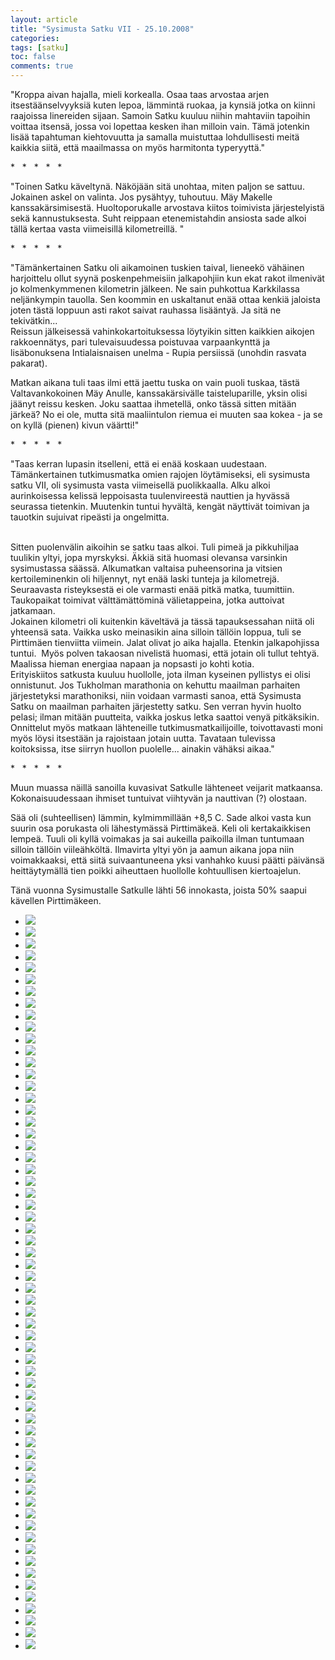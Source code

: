 ```yaml
---
layout: article
title: "Sysimusta Satku VII - 25.10.2008"
categories:
tags: [satku]
toc: false
comments: true
---
```


"Kroppa aivan hajalla, mieli korkealla. Osaa taas arvostaa arjen
itsestäänselvyyksiä kuten lepoa, lämmintä ruokaa, ja kynsiä jotka on
kiinni raajoissa linereiden sijaan. Samoin Satku kuuluu niihin mahtaviin
tapoihin voittaa itsensä, jossa voi lopettaa kesken ihan milloin vain.
Tämä jotenkin lisää tapahtuman kiehtovuutta ja samalla muistuttaa
lohdullisesti meitä kaikkia siitä, että maailmassa on myös harmitonta
typeryyttä."

\*   \*   \*   \*   \*

"Toinen Satku käveltynä. Näköjään sitä unohtaa, miten paljon se sattuu.
Jokainen askel on valinta. Jos pysähtyy, tuhoutuu. Mäy Makelle
kanssakärsimisestä. Huoltoporukalle arvostava kiitos toimivista
järjestelyistä sekä kannustuksesta. Suht reippaan etenemistahdin
ansiosta sade alkoi tällä kertaa vasta viimeisillä kilometreillä. "

\*   \*   \*   \*   \*

"Tämänkertainen Satku oli aikamoinen tuskien taival, lieneekö vähäinen
harjoittelu ollut syynä poskenpehmeisiin jalkapohjiin kun ekat rakot
ilmenivät jo kolmenkymmenen kilometrin jälkeen. Ne sain puhkottua
Karkkilassa neljänkympin tauolla. Sen koommin en uskaltanut enää ottaa
kenkiä jaloista joten tästä loppuun asti rakot saivat rauhassa
lisääntyä. Ja sitä ne tekivätkin...\
Reissun jälkeisessä vahinkokartoituksessa löytyikin sitten kaikkien
aikojen rakkoennätys, pari tulevaisuudessa poistuvaa varpaankynttä ja
lisäbonuksena Intialaisnaisen unelma - Rupia persiissä (unohdin rasvata
pakarat).

Matkan aikana tuli taas ilmi että jaettu tuska on vain puoli tuskaa,
tästä Valtavankokoinen Mäy Anulle, kanssakärsivälle taisteluparille,
yksin olisi jäänyt reissu kesken. Joku saattaa ihmetellä, onko tässä
sitten mitään järkeä? No ei ole, mutta sitä maaliintulon riemua ei
muuten saa kokea - ja se on kyllä (pienen) kivun väärtti!"

\*   \*   \*   \*   \*

"Taas kerran lupasin itselleni, että ei enää koskaan uudestaan.
Tämänkertainen tutkimusmatka omien rajojen löytämiseksi, eli sysimusta
satku VII, oli sysimusta vasta viimeisellä puolikkaalla. Alku alkoi
aurinkoisessa kelissä leppoisasta tuulenvireestä nauttien ja hyvässä
seurassa tietenkin. Muutenkin tuntui hyvältä, kengät näyttivät toimivan
ja tauotkin sujuivat ripeästi ja ongelmitta.

\
Sitten puolenvälin aikoihin se satku taas alkoi. Tuli pimeä ja
pikkuhiljaa tuulikin yltyi, jopa myrskyksi. Äkkiä sitä huomasi olevansa
varsinkin sysimustassa säässä. Alkumatkan valtaisa puheensorina ja
vitsien kertoileminenkin oli hiljennyt, nyt enää laski tunteja ja
kilometrejä. Seuraavasta risteyksestä ei ole varmasti enää pitkä matka,
tuumittiin. Taukopaikat toimivat välttämättöminä välietappeina, jotka
auttoivat jatkamaan.\
Jokainen kilometri oli kuitenkin käveltävä ja tässä tapauksessahan niitä
oli yhteensä sata. Vaikka usko meinasikin aina silloin tällöin loppua,
tuli se Pirttimäen tienviitta viimein. Jalat olivat jo aika hajalla.
Etenkin jalkapohjissa tuntui.  Myös polven takaosan nivelistä huomasi,
että jotain oli tullut tehtyä. Maalissa hieman energiaa napaan ja
nopsasti jo kohti kotia.\
Erityiskiitos satkusta kuuluu huollolle, jota ilman kyseinen pyllistys
ei olisi onnistunut. Jos Tukholman marathonia on kehuttu maailman
parhaiten järjestetyksi marathoniksi, niin voidaan varmasti sanoa, että
Sysimusta Satku on maailman parhaiten järjestetty satku. Sen verran
hyvin huolto pelasi; ilman mitään puutteita, vaikka joskus letka saattoi
venyä pitkäksikin. Onnittelut myös matkaan lähteneille
tutkimusmatkailijoille, toivottavasti moni myös löysi itsestään ja
rajoistaan jotain uutta. Tavataan tulevissa koitoksissa, itse siirryn
huollon puolelle... ainakin vähäksi aikaa."

\*   \*   \*   \*   \*

Muun muassa näillä sanoilla kuvasivat Satkulle lähteneet veijarit
matkaansa. Kokonaisuudessaan ihmiset tuntuivat viihtyvän ja nauttivan
(?) olostaan.

Sää oli (suhteellisen) lämmin, kylmimmillään +8,5 C. Sade alkoi vasta
kun suurin osa porukasta oli lähestymässä Pirttimäkeä. Keli oli
kertakaikkisen lempeä. Tuuli oli kyllä voimakas ja sai aukeilla
paikoilla ilman tuntumaan silloin tällöin viileähköltä. Ilmavirta yltyi
yön ja aamun aikana jopa niin voimakkaaksi, että siitä suivaantuneena
yksi vanhahko kuusi päätti päivänsä heittäytymällä tien poikki
aiheuttaen huollolle kohtuullisen kiertoajelun.

Tänä vuonna Sysimustalle Satkulle lähti 56 innokasta, joista 50% saapui
kävellen Pirttimäkeen.

<div class="th-grid image-gallery" markdown="1">

- [![](/images/sysimusta-satku-7/Thumbnails/Satku%20VII%20001.jpg)](/images/sysimusta-satku-7/Satku%20VII%20001.jpg)
- [![](/images/sysimusta-satku-7/Thumbnails/Satku%20VII%20003.jpg)](/images/sysimusta-satku-7/Satku%20VII%20003.jpg)
- [![](/images/sysimusta-satku-7/Thumbnails/Satku%20VII%20005.jpg)](/images/sysimusta-satku-7/Satku%20VII%20005.jpg)
- [![](/images/sysimusta-satku-7/Thumbnails/Satku%20VII%20014.jpg)](/images/sysimusta-satku-7/Satku%20VII%20014.jpg)
- [![](/images/sysimusta-satku-7/Thumbnails/Satku%20VII%20022.jpg)](/images/sysimusta-satku-7/Satku%20VII%20022.jpg)
- [![](/images/sysimusta-satku-7/Thumbnails/Satku%20VII%20025.jpg)](/images/sysimusta-satku-7/Satku%20VII%20025.jpg)
- [![](/images/sysimusta-satku-7/Thumbnails/Satku%20VII%20026.jpg)](/images/sysimusta-satku-7/Satku%20VII%20026.jpg)
- [![](/images/sysimusta-satku-7/Thumbnails/Satku%20VII%20032.jpg)](/images/sysimusta-satku-7/Satku%20VII%20032.jpg)
- [![](/images/sysimusta-satku-7/Thumbnails/Satku%20VII%20041.jpg)](/images/sysimusta-satku-7/Satku%20VII%20041.jpg)
- [![](/images/sysimusta-satku-7/Thumbnails/Satku%20VII%20045.jpg)](/images/sysimusta-satku-7/Satku%20VII%20045.jpg)
- [![](/images/sysimusta-satku-7/Thumbnails/Satku%20VII%20052.jpg)](/images/sysimusta-satku-7/Satku%20VII%20052.jpg)
- [![](/images/sysimusta-satku-7/Thumbnails/Satku%20VII%20055.jpg)](/images/sysimusta-satku-7/Satku%20VII%20055.jpg)
- [![](/images/sysimusta-satku-7/Thumbnails/Satku%20VII%20058.jpg)](/images/sysimusta-satku-7/Satku%20VII%20058.jpg)
- [![](/images/sysimusta-satku-7/Thumbnails/Satku%20VII%20060.jpg)](/images/sysimusta-satku-7/Satku%20VII%20060.jpg)
- [![](/images/sysimusta-satku-7/Thumbnails/Satku%20VII%20064.jpg)](/images/sysimusta-satku-7/Satku%20VII%20064.jpg)
- [![](/images/sysimusta-satku-7/Thumbnails/Satku%20VII%20070.jpg)](/images/sysimusta-satku-7/Satku%20VII%20070.jpg)
- [![](/images/sysimusta-satku-7/Thumbnails/Satku%20VII%20075.jpg)](/images/sysimusta-satku-7/Satku%20VII%20075.jpg)
- [![](/images/sysimusta-satku-7/Thumbnails/Satku%20VII%20076.jpg)](/images/sysimusta-satku-7/Satku%20VII%20076.jpg)
- [![](/images/sysimusta-satku-7/Thumbnails/Satku%20VII%20078.jpg)](/images/sysimusta-satku-7/Satku%20VII%20078.jpg)
- [![](/images/sysimusta-satku-7/Thumbnails/Satku%20VII%20080.jpg)](/images/sysimusta-satku-7/Satku%20VII%20080.jpg)
- [![](/images/sysimusta-satku-7/Thumbnails/Satku%20VII%20082.jpg)](/images/sysimusta-satku-7/Satku%20VII%20082.jpg)
- [![](/images/sysimusta-satku-7/Thumbnails/Satku%20VII%20083.jpg)](/images/sysimusta-satku-7/Satku%20VII%20083.jpg)
- [![](/images/sysimusta-satku-7/Thumbnails/Satku%20VII%20089.jpg)](/images/sysimusta-satku-7/Satku%20VII%20089.jpg)
- [![](/images/sysimusta-satku-7/Thumbnails/Satku%20VII%20090.jpg)](/images/sysimusta-satku-7/Satku%20VII%20090.jpg)
- [![](/images/sysimusta-satku-7/Thumbnails/Satku%20VII%20094.jpg)](/images/sysimusta-satku-7/Satku%20VII%20094.jpg)
- [![](/images/sysimusta-satku-7/Thumbnails/Satku%20VII%20095.jpg)](/images/sysimusta-satku-7/Satku%20VII%20095.jpg)
- [![](/images/sysimusta-satku-7/Thumbnails/Satku%20VII%20104.jpg)](/images/sysimusta-satku-7/Satku%20VII%20104.jpg)
- [![](/images/sysimusta-satku-7/Thumbnails/Satku%20VII%20105.jpg)](/images/sysimusta-satku-7/Satku%20VII%20105.jpg)
- [![](/images/sysimusta-satku-7/Thumbnails/Satku%20VII%20109.jpg)](/images/sysimusta-satku-7/Satku%20VII%20109.jpg)
- [![](/images/sysimusta-satku-7/Thumbnails/Satku%20VII%20116.jpg)](/images/sysimusta-satku-7/Satku%20VII%20116.jpg)
- [![](/images/sysimusta-satku-7/Thumbnails/Satku%20VII%20120.jpg)](/images/sysimusta-satku-7/Satku%20VII%20120.jpg)
- [![](/images/sysimusta-satku-7/Thumbnails/Satku%20VII%20123.jpg)](/images/sysimusta-satku-7/Satku%20VII%20123.jpg)
- [![](/images/sysimusta-satku-7/Thumbnails/Satku%20VII%20125.jpg)](/images/sysimusta-satku-7/Satku%20VII%20125.jpg)
- [![](/images/sysimusta-satku-7/Thumbnails/Satku%20VII%20127.jpg)](/images/sysimusta-satku-7/Satku%20VII%20127.jpg)
- [![](/images/sysimusta-satku-7/Thumbnails/Satku%20VII%20129.jpg)](/images/sysimusta-satku-7/Satku%20VII%20129.jpg)
- [![](/images/sysimusta-satku-7/Thumbnails/Satku%20VII%20134.jpg)](/images/sysimusta-satku-7/Satku%20VII%20134.jpg)
- [![](/images/sysimusta-satku-7/Thumbnails/Satku%20VII%20138.jpg)](/images/sysimusta-satku-7/Satku%20VII%20138.jpg)
- [![](/images/sysimusta-satku-7/Thumbnails/Satku%20VII%20139.jpg)](/images/sysimusta-satku-7/Satku%20VII%20139.jpg)
- [![](/images/sysimusta-satku-7/Thumbnails/Satku%20VII%20141.jpg)](/images/sysimusta-satku-7/Satku%20VII%20141.jpg)
- [![](/images/sysimusta-satku-7/Thumbnails/Satku%20VII%20142.jpg)](/images/sysimusta-satku-7/Satku%20VII%20142.jpg)
- [![](/images/sysimusta-satku-7/Thumbnails/Satku%20VII%20145.jpg)](/images/sysimusta-satku-7/Satku%20VII%20145.jpg)
- [![](/images/sysimusta-satku-7/Thumbnails/Satku%20VII%20154.jpg)](/images/sysimusta-satku-7/Satku%20VII%20154.jpg)
- [![](/images/sysimusta-satku-7/Thumbnails/Satku%20VII%20157.jpg)](/images/sysimusta-satku-7/Satku%20VII%20157.jpg)
- [![](/images/sysimusta-satku-7/Thumbnails/Satku%20VII%20158.jpg)](/images/sysimusta-satku-7/Satku%20VII%20158.jpg)
- [![](/images/sysimusta-satku-7/Thumbnails/Satku%20VII%20159.jpg)](/images/sysimusta-satku-7/Satku%20VII%20159.jpg)
- [![](/images/sysimusta-satku-7/Thumbnails/Satku%20VII%20160.jpg)](/images/sysimusta-satku-7/Satku%20VII%20160.jpg)
- [![](/images/sysimusta-satku-7/Thumbnails/Satku%20VII%20163.jpg)](/images/sysimusta-satku-7/Satku%20VII%20163.jpg)
- [![](/images/sysimusta-satku-7/Thumbnails/Satku%20VII%20167.jpg)](/images/sysimusta-satku-7/Satku%20VII%20167.jpg)
- [![](/images/sysimusta-satku-7/Thumbnails/Satku%20VII%20172.jpg)](/images/sysimusta-satku-7/Satku%20VII%20172.jpg)
- [![](/images/sysimusta-satku-7/Thumbnails/Satku%20VII%20173.jpg)](/images/sysimusta-satku-7/Satku%20VII%20173.jpg)
- [![](/images/sysimusta-satku-7/Thumbnails/Satku%20VII%20178.jpg)](/images/sysimusta-satku-7/Satku%20VII%20178.jpg)
- [![](/images/sysimusta-satku-7/Thumbnails/Satku%20VII%20179.jpg)](/images/sysimusta-satku-7/Satku%20VII%20179.jpg)
- [![](/images/sysimusta-satku-7/Thumbnails/Satku%20VII%20183.jpg)](/images/sysimusta-satku-7/Satku%20VII%20183.jpg)
- [![](/images/sysimusta-satku-7/Thumbnails/Satku%20VII%20185.jpg)](/images/sysimusta-satku-7/Satku%20VII%20185.jpg)
- [![](/images/sysimusta-satku-7/Thumbnails/Satku%20VII%20187.jpg)](/images/sysimusta-satku-7/Satku%20VII%20187.jpg)
- [![](/images/sysimusta-satku-7/Thumbnails/Satku%20VII%20190.jpg)](/images/sysimusta-satku-7/Satku%20VII%20190.jpg)
- [![](/images/sysimusta-satku-7/Thumbnails/Satku%20VII%20195.jpg)](/images/sysimusta-satku-7/Satku%20VII%20195.jpg)
- [![](/images/sysimusta-satku-7/Thumbnails/Satku%20VII%20199.jpg)](/images/sysimusta-satku-7/Satku%20VII%20199.jpg)
- [![](/images/sysimusta-satku-7/Thumbnails/Satku%20VII%20201.jpg)](/images/sysimusta-satku-7/Satku%20VII%20201.jpg)
- [![](/images/sysimusta-satku-7/Thumbnails/Satku%20VII%20206.jpg)](/images/sysimusta-satku-7/Satku%20VII%20206.jpg)
- [![](/images/sysimusta-satku-7/Thumbnails/Satku%20VII%20210.jpg)](/images/sysimusta-satku-7/Satku%20VII%20210.jpg)
- [![](/images/sysimusta-satku-7/Thumbnails/Satku%20VII%20213.jpg)](/images/sysimusta-satku-7/Satku%20VII%20213.jpg)

</div>
